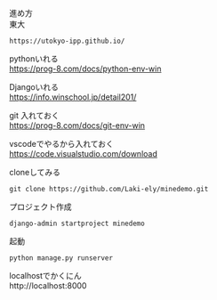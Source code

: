 進め方  
東大
```
https://utokyo-ipp.github.io/
```


pythonいれる  
https://prog-8.com/docs/python-env-win

Djangoいれる  
https://info.winschool.jp/detail201/

git 入れておく  
https://prog-8.com/docs/git-env-win

vscodeでやるから入れておく  
https://code.visualstudio.com/download

cloneしてみる
```
git clone https://github.com/Laki-ely/minedemo.git
```

プロジェクト作成  
```
django-admin startproject minedemo
```

起動
```
python manage.py runserver
```  
localhostでかくにん  
http://localhost:8000  
